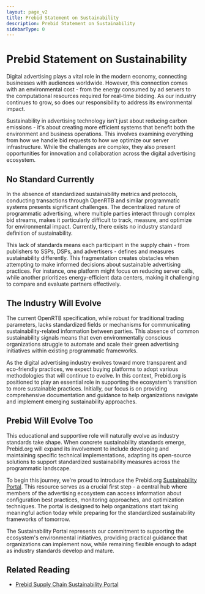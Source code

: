 ```yaml
---
layout: page_v2
title: Prebid Statement on Sustainability
description: Prebid Statement on Sustainability
sidebarType: 0
---
```


# Prebid Statement on Sustainability

Digital advertising plays a vital role in the modern economy, connecting businesses with audiences worldwide. However, this connection comes with an environmental cost - from the energy consumed by ad servers to the computational resources required for real-time bidding. As our industry continues to grow, so does our responsibility to address its environmental impact.

Sustainability in advertising technology isn't just about reducing carbon emissions - it's about creating more efficient systems that benefit both the environment and business operations. This involves examining everything from how we handle bid requests to how we optimize our server infrastructure. While the challenges are complex, they also present opportunities for innovation and collaboration across the digital advertising ecosystem.

## No Standard Currently

In the absence of standardized sustainability metrics and protocols, conducting transactions through OpenRTB and similar programmatic systems presents significant challenges. The decentralized nature of programmatic advertising, where multiple parties interact through complex bid streams, makes it particularly difficult to track, measure, and optimize for environmental impact. Currently, there exists no industry standard definition of sustainability.

This lack of standards means each participant in the supply chain - from publishers to SSPs, DSPs, and advertisers - defines and measures sustainability differently. This fragmentation creates obstacles when attempting to make informed decisions about sustainable advertising practices. For instance, one platform might focus on reducing server calls, while another prioritizes energy-efficient data centers, making it challenging to compare and evaluate partners effectively.

## The Industry Will Evolve

The current OpenRTB specification, while robust for traditional trading parameters, lacks standardized fields or mechanisms for communicating sustainability-related information between parties. This absence of common sustainability signals means that even environmentally conscious organizations struggle to automate and scale their green advertising initiatives within existing programmatic frameworks.

As the digital advertising industry evolves toward more transparent and eco-friendly practices, we expect buying platforms to adopt various methodologies that will continue to evolve. In this context, Prebid.org is positioned to play an essential role in supporting the ecosystem's transition to more sustainable practices. Initially, our focus is on providing comprehensive documentation and guidance to help organizations navigate and implement emerging sustainability approaches.

## Prebid Will Evolve Too

This educational and supportive role will naturally evolve as industry standards take shape. When concrete sustainability standards emerge, Prebid.org will expand its involvement to include developing and maintaining specific technical implementations, adapting its open-source solutions to support standardized sustainability measures across the programmatic landscape.

To begin this journey, we're proud to introduce the Prebid.org [Sustainability Portal](/support/sustainability-portal.html). This resource serves as a crucial first step - a central hub where members of the advertising ecosystem can access information about configuration best practices, monitoring approaches, and optimization techniques. The portal is designed to help organizations start taking meaningful action today while preparing for the standardized sustainability frameworks of tomorrow.

The Sustainability Portal represents our commitment to supporting the ecosystem's environmental initiatives, providing practical guidance that organizations can implement now, while remaining flexible enough to adapt as industry standards develop and mature.

## Related Reading

- [Prebid Supply Chain Sustainability Portal](/support/sustainability-portal.html)
